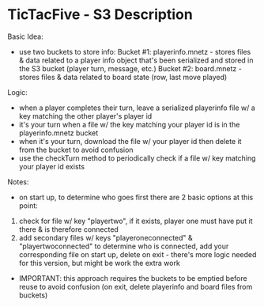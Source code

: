 # TicTacFive - S3 Description

Basic Idea:
  - use two buckets to store info:
  Bucket #1:  playerinfo.mnetz - stores files & data related to a player info object that's been
  serialized and stored in the S3 bucket (player turn, message, etc.)
  Bucket #2: board.mnetz - stores files & data related to board state (row, last move played)

Logic:
  - when a player completes their turn, leave a serialized playerinfo file w/ a key matching the other
  player's player id
  - it's your turn when a file w/ the key matching your player id is in the playerinfo.mnetz bucket
  - when it's your turn, download the file w/ your player id then delete it from the bucket to avoid confusion
  - use the checkTurn method to periodically check if a file w/ key matching your player id exists
  
Notes:
  - on start up, to determine who goes first there are 2 basic options at this point:
  1. check for file w/ key "playertwo", if it exists, player one must have put it there & is therefore connected
  2. add secondary files w/ keys "playeroneconnected" & "playertwoconnected" to determine who is connected, add
  your corresponding file on start up, delete on exit
    - there's more logic needed for this version, but might be work the extra work
  - IMPORTANT: this approach requires the buckets to be emptied before reuse to avoid confusion
  (on exit, delete playerinfo and board files from buckets)
